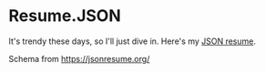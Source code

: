 # Resume.JSON

It's trendy these days, so I'll just dive in. Here's my [JSON resume](https://registry.jsonresume.org/tcharbonnel).

Schema from https://jsonresume.org/
